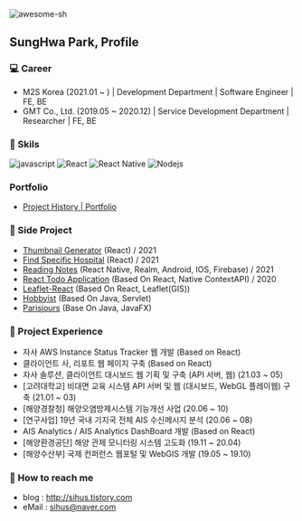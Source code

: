 <p align="left"> <img src="https://komarev.com/ghpvc/?username=awesome-sh&label=Profile%20views&color=0e75b6&style=flat" alt="awesome-sh" /> </p>

## SungHwa Park, Profile

### :computer: Career
- M2S Korea (2021.01 ~ ) | Development Department | Software Engineer | FE, BE
- GMT Co., Ltd. (2019.05 ~ 2020.12) | Service Development Department | Researcher | FE, BE
 
### :triangular_flag_on_post: Skils
 ![javascript](https://img.shields.io/badge/Javascript-red)
 ![React](https://img.shields.io/badge/React-blue)
 ![React Native](https://img.shields.io/badge/ReactNative-blueviolet)
 ![Nodejs](https://img.shields.io/badge/Nodejs-43853d)

### Portfolio
 - [Project History | Portfolio](https://sihus.notion.site/Project-History-67c5a98530864e8190c4e83c22dc6d8f)

### :page_with_curl: Side Project
 - [Thumbnail Generator](https://thumbnail-generator-bay.vercel.app/) (React) / 2021
 - [Find Specific Hospital](https://find-specific-hospital.vercel.app) (React) / 2021
 - [Reading Notes](https://play.google.com/store/apps/details?id=com.readingnote&hl=ko&gl=US) (React Native, Realm, Android, IOS, Firebase) / 2021
 - [React Todo Application](https://github.com/awesome-sh/react-todolist) (Based On React, Native ContextAPI) / 2020
 - [Leaflet-React](https://github.com/awesome-sh/Leaflet-React) (Based On React, Leaflet(GIS))
 - [Hobbyist](https://github.com/awesome-sh/Hobbyist) (Based On Java, Servlet)
 - [Parisjours](https://github.com/awesome-sh/ParisJours) (Base On Java, JavaFX)
 
 
### :seedling: Project Experience
 - 자사 AWS Instance Status Tracker 웹 개발 (Based on React)
 - 클라이언트 사, 리포트 웹 페이지 구축 (Based on React)
 - 자사 솔루션, 클라이언트 대시보드 웹 기획 및 구축 (API 서버, 웹) (21.03 ~ 05)
 - [고려대학교] 비대면 교육 시스템 API 서버 및 웹 (대시보드, WebGL 플레이웹) 구축 (21.01 ~ 03)
 - [해양경찰청] 해양오염방제시스템 기능개선 사업 (20.06 ~ 10)
 - [연구사업] 19년 국내 기지국 전체 AIS 수신메시지 분석 (20.06 ~ 08)
 - AIS Analytics / AIS Analytics DashBoard 개발 (Based on React)
 - [해양환경공단] 해양 관제 모니터링 시스템 고도화 (19.11 ~ 20.04)
 - [해양수산부] 국제 컨퍼런스 웹포털 및 WebGIS 개발 (19.05 ~ 19.10)
 
### :email: How to reach me
 - blog : http://sihus.tistory.com
 - eMail : sihus@naver.com
